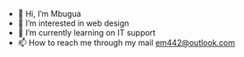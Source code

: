 - 👋 Hi, I’m Mbugua
- 👀 I’m interested in web design 
- 🌱 I’m currently learning on IT support 
- 📫 How to reach me through my mail em442@outlook.com

<!---
em442/em442 is a ✨ special ✨ repository because its `README.md` (this file) appears on your GitHub profile.
You can click the Preview link to take a look at your changes.
--->
